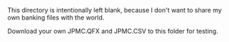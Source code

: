 This directory is intentionally left blank, because I don't want to share my own banking files with the world.

Download your own JPMC.QFX and JPMC.CSV to this folder for testing.